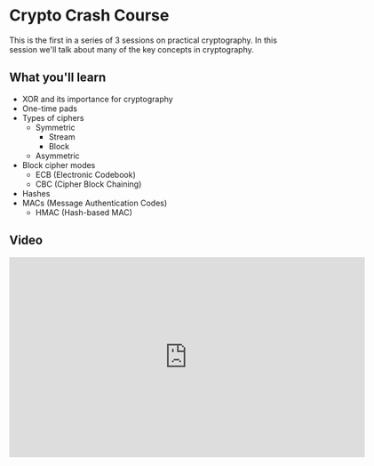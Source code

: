 Crypto Crash Course
===================

This is the first in a series of 3 sessions on practical cryptography.  In this session we'll talk about many of the key concepts in cryptography.

What you'll learn
-----------------

- XOR and its importance for cryptography
- One-time pads
- Types of ciphers
	- Symmetric
		- Stream
		- Block
	- Asymmetric
- Block cipher modes
	- ECB (Electronic Codebook)
	- CBC (Cipher Block Chaining)
- Hashes
- MACs (Message Authentication Codes)
	- HMAC (Hash-based MAC)

Video
-----

<iframe id="ytplayer" type="text/html" width="640" height="360" src="https://www.youtube.com/embed/NTpzmPML42E?autoplay=0&origin=https://hacker101.com" frameborder="0"></iframe>
